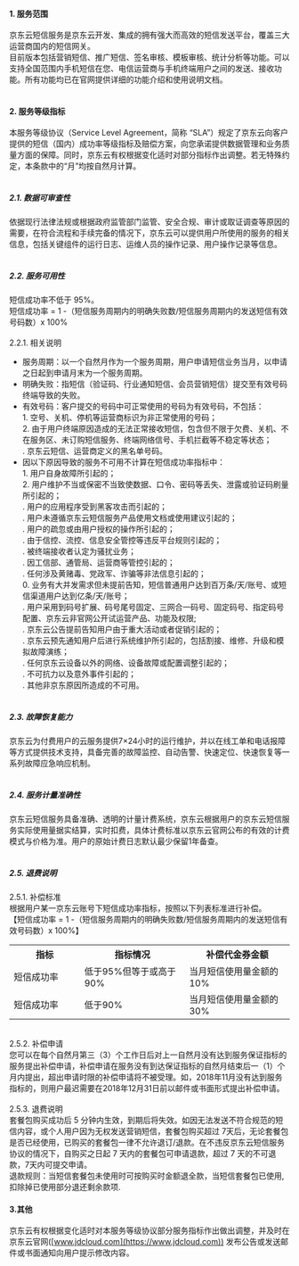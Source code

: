 ####  1. 服务范围<br>

  京东云短信服务是京东云开发、集成的拥有强大而高效的短信发送平台，覆盖三大运营商国内的短信网关。<br>
  目前版本包括营销短信、推广短信、签名审核、模板审核、统计分析等功能。可以支持全国范围内手机短信在您、电信运营商与手机终端用户之间的发送、接收功能。所有功能均已在官网提供详细的功能介绍和使用说明文档。<br><br>
#### 2. 服务等级指标<br>

  本服务等级协议（Service Level Agreement，简称 “SLA”）规定了京东云向客户提供的短信（国内）成功率等级指标及赔偿方案，向您承诺提供数据管理和业务质量方面的保障。同时，京东云有权根据变化适时对部分指标作出调整。若无特殊约定，本条款中的“月”均按自然月计算。<br><br>

  #####  2.1. 数据可审查性<br>

   依据现行法律法规或根据政府监管部门监管、安全合规、审计或取证调查等原因的需要，在符合流程和手续完备的情况下，京东云可以提供用户所使用的服务的相关信息，包括关键组件的运行日志、运维人员的操作记录、用户操作记录等信息。<br><br>

  #####  2.2. 服务可用性<br>

   短信成功率不低于 95%。<br>
   短信成功率 = 1 -（短信服务周期内的明确失败数/短信服务周期内的发送短信有效号码数）x 100%<br><br>
   2.2.1. 相关说明<br>

   - 服务周期：以一个自然月作为一个服务周期，用户申请短信业务当月，以申请之日起到申请月末为一个服务周期。<br>
   - 明确失败：指短信（验证码、行业通知短信、会员营销短信）提交至有效号码终端导致的失败。<br>
   - 有效号码：客户提交的号码中可正常使用的号码为有效号码，不包括：<br>
           1.	空号、关机、停机等运营商标识为非正常使用的号码；<br>
           2.	由于用户终端原因造成的无法正常接收短信，包含但不限于欠费、关机、不在服务区、未订购短信服务、终端网络信号、手机拦截等不稳定等状态；<br>
           	.	京东云短信、运营商定义的黑名单号码。<br> 
   - 因以下原因导致的服务不可用不计算在短信成功率指标中：<br>
           1.	用户自身故障所引起的；<br>
           2.	用户维护不当或保密不当致使数据、口令、密码等丢失、泄露或验证码刷量所引起的；<br>
           	.	用户的应用程序受到黑客攻击而引起的；<br>
           	.	用户未遵循京东云短信服务产品使用文档或使用建议引起的；<br>
           	.	用户的疏忽或由用户授权的操作所引起的；<br>
           	.	由于信控、流控、信息安全管控等违反平台规则引起的；<br>
           	.	被终端接收者认定为骚扰业务；<br>
           	.	因工信部、通管局、运营商等管控引起的；<br>
           	.	任何涉及黄赌毒、党政军、诈骗等非法信息引起的；<br>
           	0.	业务有大并发需求但未提前告知，短信普通用户达到百万条/天/账号、或短信渠道用户达到亿条/天/账号；<br>
           		.	用户采用到码号扩展、码号尾号固定、三网合一码号、固定码号、指定码号配置、京东云非官网公开试运营产品、功能及权限;<br>
           		.	京东云公告提前告知用户由于重大活动或者促销引起的；<br>
           		.	京东云预先通知用户后进行系统维护所引起的，包括割接、维修、升级和模拟故障演练；<br>
           		.	任何京东云设备以外的网络、设备故障或配置调整引起的；<br>
           		.	不可抗力以及意外事件引起的；<br>
           		.	其他非京东原因所造成的不可用。<br><br>

  #####  2.3. 故障恢复能力<br>

   京东云为付费用户的云服务提供7×24小时的运行维护，并以在线工单和电话报障等方式提供技术支持，具备完善的故障监控、自动告警、快速定位、快速恢复等一系列故障应急响应机制。<br><br>

  #####  2.4. 服务计量准确性<br>

   京东云短信服务具备准确、透明的计量计费系统，京东云根据用户的京东云短信服务实际使用量据实结算，实时扣费，具体计费标准以京东云官网公布的有效的计费模式与价格为准。用户的原始计费日志默认最少保留1年备查。<br><br>

  #####  2.5. 退费说明<br>

   2.5.1. 补偿标准<br>
   根据用户某一京东云账号下短信成功率指标，按照以下列表标准进行补偿。<br>
   【短信成功率 = 1 -（短信服务周期内的明确失败数/短信服务周期内的发送短信有效号码数）x 100%】<br>    
   <table>
        <tr align="center">
           <th width="200">指标</th>
           <th width="300">指标情况</th>
           <th width="300">补偿代金券金额</th>
        </tr>
         <tr>
            <td>短信成功率</td>
            <td>低于95%但等于或高于90%</td>
            <td>当月短信使用量金额的10%</td>
         </tr>
         <tr>
            <td>短信成功率</td>
            <td>低于90%</td>
            <td>当月短信使用量金额的30%</td>
         </tr>
   </table><br>
   2.5.2. 补偿申请<br>
   您可以在每个自然月第三（3）个工作日后对上一自然月没有达到服务保证指标的服务提出补偿申请，补偿申请在服务没有到达保证指标的自然月结束后一（1）个月内提出，超出申请时限的补偿申请将不被受理。如，2018年11月没有达到服务指标的，则用户最迟需要在2018年12月31日前以邮件或书面形式提出补偿申请。<br><br>
   2.5.3. 退费说明<br>
   套餐包购买成功后 5 分钟内生效，到期后将失效。如因无法发送不符合规范的短信内容，或个人用户因为无权发送营销短信，套餐包购买超过 7天后，无论套餐包是否已经使用，已购买的套餐包一律不允许退订/退款。在不违反京东云短信服务协议的情况下，自购买之日起 7 天内的套餐包可申请退款，超过 7 天的不可退款，7天内可提交申请。<br>
   退款规则：当短信套餐包未使用时可按购买时金额退全款，当短信套餐包已使用,扣除掉已使用部分退还剩余款项.
   
#### 3.其他

  京东云有权根据变化适时对本服务等级协议部分服务指标作出做出调整，并及时在京东云官网([www.jdcloud.com](https://www.jdcloud.com)) 发布公告或发送邮件或书面通知向用户提示修改内容。

